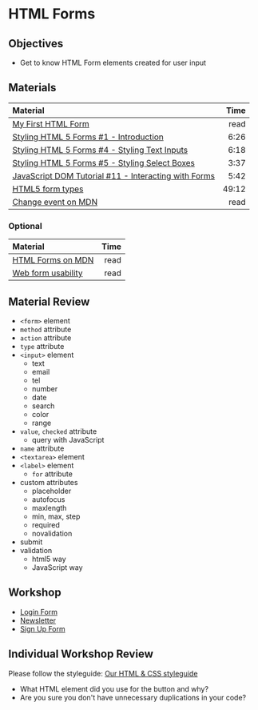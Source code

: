 # HTML Forms

## Objectives

- Get to know HTML Form elements created for user input

## Materials

| Material                                                                                                               |  Time |
| :--------------------------------------------------------------------------------------------------------------------- | ----: |
| [My First HTML Form](https://developer.mozilla.org/en-US/docs/Web/Guide/HTML/Forms/My_first_HTML_form)                 |  read |
| [Styling HTML 5 Forms #1 - Introduction](https://www.youtube.com/watch?v=HiHHvTcHiEk)                                  |  6:26 |
| [Styling HTML 5 Forms #4 - Styling Text Inputs](https://www.youtube.com/watch?v=3Bhrx2DumvI)                           |  6:18 |
| [Styling HTML 5 Forms #5 - Styling Select Boxes](https://www.youtube.com/watch?v=IPtyr11fjcI)                          |  3:37 |
| [JavaScript DOM Tutorial #11 - Interacting with Forms](https://www.youtube.com/watch?v=n4B7vY9SIds)                    |  5:42 |
| [HTML5 form types](https://css-tricks.com/video-screencasts/99-overview-of-html5-forms-types-attributes-and-elements/) | 49:12 |
| [Change event on MDN](https://developer.mozilla.org/en-US/docs/Web/Events/change)                                      |  read |

### Optional

| Material                                                                                          | Time |
| :------------------------------------------------------------------------------------------------ | ---: |
| [HTML Forms on MDN](https://developer.mozilla.org/en-US/docs/Learn/HTML/Forms)                    | read |
| [Web form usability](http://www.smashingmagazine.com/2011/11/extensive-guide-web-form-usability/) | read |

## Material Review

- `<form>` element
- `method` attribute
- `action` attribute
- `type` attribute
- `<input>` element
  - text
  - email
  - tel
  - number
  - date
  - search
  - color
  - range
- `value`, `checked` attribute
  - query with JavaScript
- `name` attribute
- `<textarea>` element
- `<label>` element
  - `for` attribute
- custom attributes
  - placeholder
  - autofocus
  - maxlength
  - min, max, step
  - required
  - novalidation
- submit
- validation
  - html5 way
  - JavaScript way

## Workshop

- [Login Form](login-form/README.md)
- [Newsletter](newsletter/js.md)
- [Sign Up Form](sign-up-form/README.md)


## Individual Workshop Review

Please follow the styleguide:
[Our HTML & CSS styleguide](../../styleguide/html-css.md)

- What HTML element did you use for the button and why?
- Are you sure you don't have unnecessary duplications in your code?
